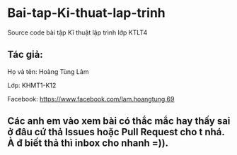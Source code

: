# Bai-tap-Ki-thuat-lap-trinh
Source code bài tập Kĩ thuật lập trình lớp KTLT4

## Tác giả:
Họ và tên: Hoàng Tùng Lâm 

Lớp: KHMT1-K12

Facebook: https://www.facebook.com/lam.hoangtung.69

## Các anh em vào xem bài có thắc mắc hay thấy sai ở đâu cứ thả Issues hoặc Pull Request cho t nhá. À đ biết thả thì inbox cho nhanh =)). 
